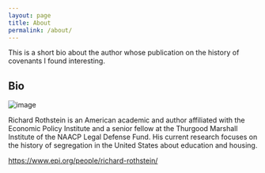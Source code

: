 ```yaml
---
layout: page
title: About
permalink: /about/
---
```


This is a short bio about the author whose publication on the history of covenants I found interesting. 

## Bio

![image](https://github.com/christianrt15/CTDemoWebsite/assets/28943900/d3010fbd-c9f8-4fc5-a577-33c0c5c46568)


Richard Rothstein is an American academic and author affiliated with the Economic Policy Institute and a senior fellow at the Thurgood Marshall Institute of the NAACP Legal Defense Fund. His current research focuses on the history of segregation in the United States about education and housing.

https://www.epi.org/people/richard-rothstein/

